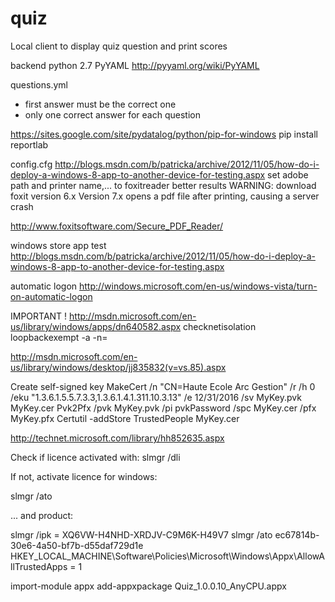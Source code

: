 quiz
====

Local client to display quiz question and print scores

backend
python 2.7
PyYAML http://pyyaml.org/wiki/PyYAML

questions.yml
- first answer must be the correct one
- only one correct answer for each question


https://sites.google.com/site/pydatalog/python/pip-for-windows
pip install reportlab

config.cfg http://blogs.msdn.com/b/patricka/archive/2012/11/05/how-do-i-deploy-a-windows-8-app-to-another-device-for-testing.aspx
set adobe path and printer name,... to foxitreader better results
WARNING: download foxit version 6.x
Version 7.x opens a pdf file after printing, causing a server crash

http://www.foxitsoftware.com/Secure_PDF_Reader/

windows store app test
http://blogs.msdn.com/b/patricka/archive/2012/11/05/how-do-i-deploy-a-windows-8-app-to-another-device-for-testing.aspx

automatic logon
http://windows.microsoft.com/en-us/windows-vista/turn-on-automatic-logon

IMPORTANT !
http://msdn.microsoft.com/en-us/library/windows/apps/dn640582.aspx
checknetisolation loopbackexempt -a -n=<package family name>

http://msdn.microsoft.com/en-us/library/windows/desktop/jj835832(v=vs.85).aspx


Create self-signed key
MakeCert /n "CN=Haute Ecole Arc Gestion" /r /h 0 /eku "1.3.6.1.5.5.7.3.3,1.3.6.1.4.1.311.10.3.13" /e 12/31/2016 /sv MyKey.pvk MyKey.cer
Pvk2Pfx /pvk MyKey.pvk /pi pvkPassword /spc MyKey.cer /pfx MyKey.pfx
Certutil -addStore TrustedPeople MyKey.cer

http://technet.microsoft.com/library/hh852635.aspx

Check if licence activated with:
slmgr /dli

If not, activate licence for windows:

slmgr /ato

... and product:

slmgr /ipk <sideloading product key> = XQ6VW-H4NHD-XRDJV-C9M6K-H49V7
slmgr /ato ec67814b-30e6-4a50-bf7b-d55daf729d1e
HKEY_LOCAL_MACHINE\Software\Policies\Microsoft\Windows\Appx\AllowAllTrustedApps = 1

import-module appx
add-appxpackage Quiz_1.0.0.10_AnyCPU.appx


